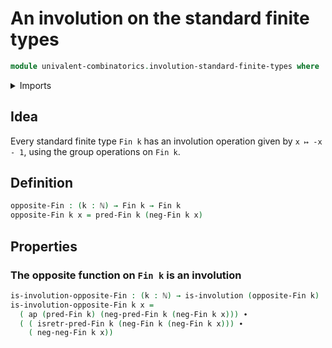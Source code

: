 # An involution on the standard finite types

```agda
module univalent-combinatorics.involution-standard-finite-types where
```

<details><summary>Imports</summary>
```agda
open import foundation.identity-types
open import foundation.involutions
open import elementary-number-theory.modular-arithmetic-standard-finite-types
open import elementary-number-theory.natural-numbers
open import univalent-combinatorics.standard-finite-types
```
</details>

## Idea

Every standard finite type `Fin k` has an involution operation given by `x ↦ -x - 1`, using the group operations on `Fin k`.

## Definition

```agda
opposite-Fin : (k : ℕ) → Fin k → Fin k
opposite-Fin k x = pred-Fin k (neg-Fin k x)
```

## Properties

### The opposite function on `Fin k` is an involution

```agda
is-involution-opposite-Fin : (k : ℕ) → is-involution (opposite-Fin k)
is-involution-opposite-Fin k x =
  ( ap (pred-Fin k) (neg-pred-Fin k (neg-Fin k x))) ∙
  ( ( isretr-pred-Fin k (neg-Fin k (neg-Fin k x))) ∙
    ( neg-neg-Fin k x))
```
